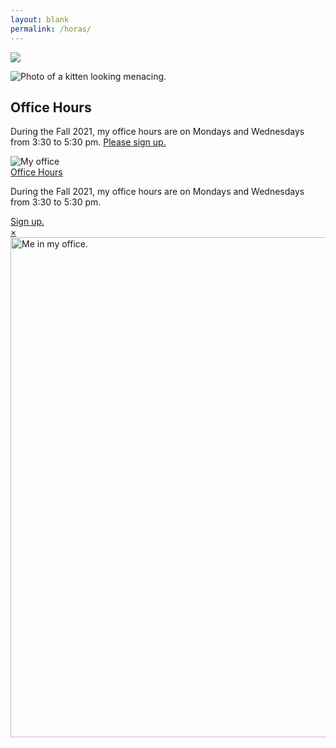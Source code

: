 ```yaml
---
layout: blank
permalink: /horas/
---
```



![](https://images.metmuseum.org/CRDImages/dp/original/DP820349.jpg)

<img src="https://images.metmuseum.org/CRDImages/dp/original/DP820349.jpg" class="db w-100 br2 br--top" alt="Photo of a kitten looking menacing.">

<article class="center mw5 mw6-ns hidden ba mv4">
  <h1 class="f4 bg-near-black white mv0 pv2 ph3">Office Hours</h1>
  <div class="pa3 bt">
    <p class="f3 f4-ns lh-copy measure mv0">
      During the Fall 2021, my office hours are on Mondays and Wednesdays from 3:30 to 5:30 pm. 
    <a href="https://calendly.com/dhcg">Please sign up.</a> 
    </p>
  </div>
</article>


<section class="tc pa3 pa5-ns">
  <article class="hide-child relative ba b--black-20 mw5 center">
    <img src="https://images.metmuseum.org/CRDImages/dp/original/DP820349.jpg" class="db w-100 br2" alt="My office" />
    <div class="pa2 bt b--black-20">
      <a class="f3 db link black grey" href="#">Office Hours</a>
      <p class="f4 gray mv1">During the Fall 2021, my office hours are on Mondays and Wednesdays from 3:30 to 5:30 pm.</p>
      <a class="link tc ph3 pv1 db bg-animate bg-black hover-bg-red white f5 br1" href="https://calendly.com/dhcg">Sign up.</a>
    </div>
    <a class="child absolute top-1 right-1 ba bw1 black-40 grow no-underline br-100 w1 h1 pa2 lh-solid b" href="#">×</a>
  </article>
</section>

<img src="https://images.metmuseum.org/CRDImages/dp/original/DP820349.jpg" alt="Me in my office." height="800">
